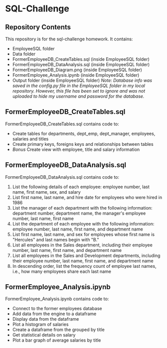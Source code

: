 # SQL-Challenge

## Repository Contents
This repository is for the sql-challenge homework.  It contains:
* EmployeeSQL folder
* Data folder
* FormerEmployeeDB_CreateTables.sql (inside EmployeeSQL folder)
* FormerEmployeeDB_DataAnalysis.sql (inside EmployeeSQL folder)
* FormerEmployeeDB_Diagram.png (inside EmployeeSQL folder)
* FormerEmployee_Analysis.ipynb (inside EmployeeSQL folder)
* Output folder (inside EmployeeSQL folder) 
*Note: Database info was saved in the config.py file in the EmployeeSQL folder in my local repository.  However, this file has been set to ignore and was not uploaded to hide my username and password for the database.*


## FormerEmployeeDB_CreateTables.sql
FormerEmployeeDB_CreateTables.sql contains code to:
* Create tables for departments, dept_emp, dept_manager, employees, salaries and titles
* Create primary keys, foreigns keys and relationships between tables
* *Bonus* Create view with employee, title and salary information


## FormerEmployeeDB_DataAnalysis.sql
FormerEmployeeDB_DataAnalysis.sql contains code to:
1. List the following details of each employee: employee number, last name, first name, sex, and salary
2. List first name, last name, and hire date for employees who were hired in 1986
3. List the manager of each department with the following information: department number, department name, the manager's employee number, last name, first name
4. List the department of each employee with the following information: employee number, last name, first name, and department name
5. List first name, last name, and sex for employees whose first name is "Hercules" and last names begin with "B."
6. List all employees in the Sales department, including their employee number, last name, first name, and department name
7. List all employees in the Sales and Development departments, including their employee number, last name, first name, and department name
8. In descending order, list the frequency count of employee last names, i.e., how many employees share each last name


## FormerEmployee_Analysis.ipynb
FormerEmployee_Analysis.ipynb contains code to:
* Connect to the former employees database
* Add data from the engine to a dataframe
* Display data from the dataframe
* Plot a histogram of salaries
* Create a dataframe from the grouped by title
* Get statistical details on salary
* Plot a bar graph of average salaries by title